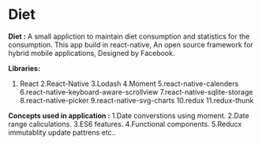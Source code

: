 # Diet
**Diet :**
    A small appliction to maintain diet consumption and statistics for the consumption. This app build in react-native,
An open source framework for hybrid mobile applications, Designed by Facebook.

**Libraries:**
1. React
2.React-Native
3.Lodash
4.Moment
5.react-native-calenders
6.react-native-keyboard-aware-scrollview
7.react-native-sqlite-storage
8.react-native-picker
9.react-native-svg-charts
10.redux
11.redux-thunk

**Concepts used in application :**
1.Date converstions using moment.
2.Date range caliculations.
3.ES6 features.
4.Functional components.
5.Reducx immutablity update pattrens etc..
